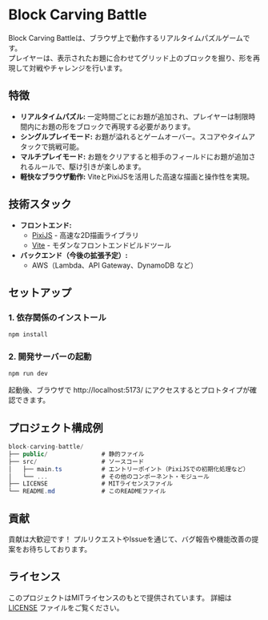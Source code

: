# Block Carving Battle

Block Carving Battleは、ブラウザ上で動作するリアルタイムパズルゲームです。  
プレイヤーは、表示されたお題に合わせてグリッド上のブロックを掘り、形を再現して対戦やチャレンジを行います。

## 特徴

- **リアルタイムパズル:** 一定時間ごとにお題が追加され、プレイヤーは制限時間内にお題の形をブロックで再現する必要があります。
- **シングルプレイモード:** お題が溢れるとゲームオーバー。スコアやタイムアタックで挑戦可能。
- **マルチプレイモード:** お題をクリアすると相手のフィールドにお題が追加されるルールで、駆け引きが楽しめます。
- **軽快なブラウザ動作:** ViteとPixiJSを活用した高速な描画と操作性を実現。

## 技術スタック

- **フロントエンド:**
  - [PixiJS](https://pixijs.com/) - 高速な2D描画ライブラリ
  - [Vite](https://vitejs.dev/) - モダンなフロントエンドビルドツール
- **バックエンド（今後の拡張予定）:**
  - AWS（Lambda、API Gateway、DynamoDB など）

## セットアップ

### 1. 依存関係のインストール

```bash
npm install
```

### 2. 開発サーバーの起動

```bash
npm run dev
```

起動後、ブラウザで http://localhost:5173/ にアクセスするとプロトタイプが確認できます。

## プロジェクト構成例

```csharp
block-carving-battle/
├── public/               # 静的ファイル
├── src/                  # ソースコード
│   ├── main.ts           # エントリーポイント（PixiJSでの初期化処理など）
│   └── ...               # その他のコンポーネント・モジュール
├── LICENSE               # MITライセンスファイル
└── README.md             # このREADMEファイル
```

## 貢献
貢献は大歓迎です！
プルリクエストやIssueを通じて、バグ報告や機能改善の提案をお待ちしております。

## ライセンス
このプロジェクトはMITライセンスのもとで提供されています。
詳細は [LICENSE](https://github.com/yu-kod/block-carving-battle/blob/main/LICENSE) ファイルをご覧ください。
